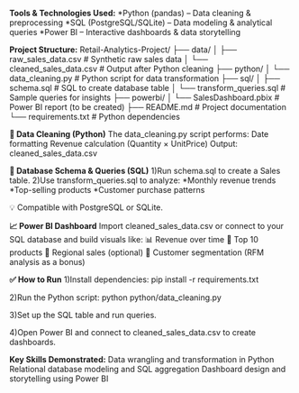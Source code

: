 **Tools & Technologies Used:**
*Python (pandas) – Data cleaning & preprocessing
*SQL (PostgreSQL/SQLite) – Data modeling & analytical queries
*Power BI – Interactive dashboards & data storytelling

**Project Structure:**
Retail-Analytics-Project/
├── data/
│   ├── raw_sales_data.csv       # Synthetic raw sales data
│   └── cleaned_sales_data.csv   # Output after Python cleaning
├── python/
│   └── data_cleaning.py         # Python script for data transformation
├── sql/
│   ├── schema.sql               # SQL to create database table
│   └── transform_queries.sql    # Sample queries for insights
├── powerbi/
│   └── SalesDashboard.pbix      # Power BI report (to be created)
├── README.md                    # Project documentation
└── requirements.txt             # Python dependencies



**🧹 Data Cleaning (Python)**
The data_cleaning.py script performs:
Date formatting
Revenue calculation (Quantity × UnitPrice)
Output: cleaned_sales_data.csv

**🧾 Database Schema & Queries (SQL)**
1)Run schema.sql to create a Sales table.
2)Use transform_queries.sql to analyze:
*Monthly revenue trends
*Top-selling products
*Customer purchase patterns

💡 Compatible with PostgreSQL or SQLite.

**📈 Power BI Dashboard**
Import cleaned_sales_data.csv or connect to your SQL database and build visuals like:
📊 Revenue over time
🥇 Top 10 products
📍 Regional sales (optional)
👥 Customer segmentation (RFM analysis as a bonus)

**✅ How to Run**
1)Install dependencies:
pip install -r requirements.txt

2)Run the Python script:
python python/data_cleaning.py

3)Set up the SQL table and run queries.

4)Open Power BI and connect to cleaned_sales_data.csv to create dashboards.

**Key Skills Demonstrated:**
Data wrangling and transformation in Python
Relational database modeling and SQL aggregation
Dashboard design and storytelling using Power BI

